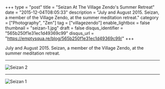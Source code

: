 +++
type = "post"
title = "Seizan At The Village Zendo's Summer Retreat"
date = "2015-12-04T08:05:33"
description = "July and August 2015. Seizan, a member of the Village Zendo, at the summer meditation retreat."
category = ["Photography", "Zen"]
tag = ["villagezendo"]
enable_lightbox = false
thumbnail = "seizan-1.jpg"
draft = false
disqus_identifier = "565b250f1e31ec1d49369c99"
disqus_url = "https://emptysqua.re/blog/565b250f1e31ec1d49369c99/"
+++

<p>July and August 2015. Seizan, a member of the Village Zendo, at the summer meditation retreat.</p>
<hr />
<p><img style="display:block; margin-left:auto; margin-right:auto;" src="seizan-2.jpg" alt="Seizan 2" title="Seizan 2" /></p>
<hr />
<p><img style="display:block; margin-left:auto; margin-right:auto;" src="seizan-1.jpg" alt="Seizan 1" title="Seizan 1" /></p>
